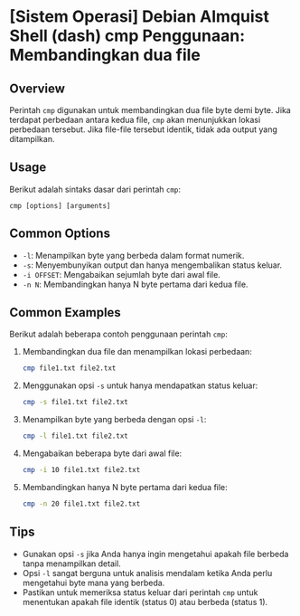 # [Sistem Operasi] Debian Almquist Shell (dash) cmp Penggunaan: Membandingkan dua file

## Overview
Perintah `cmp` digunakan untuk membandingkan dua file byte demi byte. Jika terdapat perbedaan antara kedua file, `cmp` akan menunjukkan lokasi perbedaan tersebut. Jika file-file tersebut identik, tidak ada output yang ditampilkan.

## Usage
Berikut adalah sintaks dasar dari perintah `cmp`:

```
cmp [options] [arguments]
```

## Common Options
- `-l`: Menampilkan byte yang berbeda dalam format numerik.
- `-s`: Menyembunyikan output dan hanya mengembalikan status keluar.
- `-i OFFSET`: Mengabaikan sejumlah byte dari awal file.
- `-n N`: Membandingkan hanya N byte pertama dari kedua file.

## Common Examples
Berikut adalah beberapa contoh penggunaan perintah `cmp`:

1. Membandingkan dua file dan menampilkan lokasi perbedaan:
   ```bash
   cmp file1.txt file2.txt
   ```

2. Menggunakan opsi `-s` untuk hanya mendapatkan status keluar:
   ```bash
   cmp -s file1.txt file2.txt
   ```

3. Menampilkan byte yang berbeda dengan opsi `-l`:
   ```bash
   cmp -l file1.txt file2.txt
   ```

4. Mengabaikan beberapa byte dari awal file:
   ```bash
   cmp -i 10 file1.txt file2.txt
   ```

5. Membandingkan hanya N byte pertama dari kedua file:
   ```bash
   cmp -n 20 file1.txt file2.txt
   ```

## Tips
- Gunakan opsi `-s` jika Anda hanya ingin mengetahui apakah file berbeda tanpa menampilkan detail.
- Opsi `-l` sangat berguna untuk analisis mendalam ketika Anda perlu mengetahui byte mana yang berbeda.
- Pastikan untuk memeriksa status keluar dari perintah `cmp` untuk menentukan apakah file identik (status 0) atau berbeda (status 1).